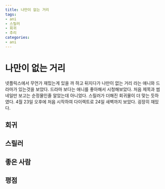 ```yaml
---
title: 나만이 없는 거리
tags:
- ani
- 스릴러
- 회귀
- 추리
categories:
- ani
---
```


# 나만이 없는 거리
넷플릭스에서 무언가 재밌는게 있을 까 하고 뒤지다가 나만이 없는 거리 라는 애니와 드라마가 있는것을 보았다.
드라마 보다는 애니를 좋아해서 시청해보았다.
처음 제목과 썸네일만 보고는 순정물인줄 알았는데 아니었다. 스릴러가 더해진 회귀물이 더 맞는 듯하였다.
4월 23일 오후에 처음 시작하여 다이렉트로 24일 새벽까지 보았다.
굉장히 재밌다.

## 회귀


## 스릴러


## 좋은 사람

## 평점
